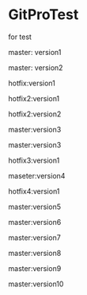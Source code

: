 # GitProTest
for test

master: version1

master: version2

hotfix:version1

hotfix2:version1

hotfix2:version2

master:version3

master:version3

hotfix3:version1

maseter:version4

hotfix4:version1

master:version5

master:version6

master:version7

master:version8

master:version9

master:version10

